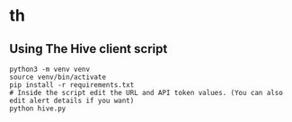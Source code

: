 # th


## Using The Hive client script

```shell
python3 -m venv venv
source venv/bin/activate
pip install -r requirements.txt
# Inside the script edit the URL and API token values. (You can also edit alert details if you want)
python hive.py
```

